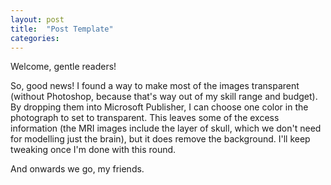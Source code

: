 ```yaml
---
layout: post
title:  "Post Template"
categories:
---
```

Welcome, gentle readers!

So, good news! I found a way to make most of the images transparent (without Photoshop, because that's way out of my skill range and budget). By dropping them into Microsoft Publisher, I can choose one color in the photograph to set to transparent. This leaves some of the excess information (the MRI images include the layer of skull, which we don't need for modelling just the brain), but it does remove the background. I'll keep tweaking once I'm done with this round.

And onwards we go, my friends.
